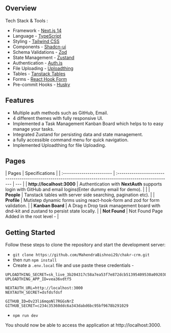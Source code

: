 ## Overview

Tech Stack & Tools :

- Framework - [Next.js 14](https://nextjs.org/13)
- Language - [TypeScript](https://www.typescriptlang.org)
- Styling - [Tailwind CSS](https://tailwindcss.com)
- Components - [Shadcn-ui](https://ui.shadcn.com)
- Schema Validations - [Zod](https://zod.dev)
- State Management - [Zustand](https://zustand-demo.pmnd.rs)
- Authentication - [Auth.js](https://authjs.dev/)
- File Uploading - [Uploadthing](https://uploadthing.com)
- Tables - [Tanstack Tables](https://ui.shadcn.com/docs/components/data-table)
- Forms - [React Hook Form](https://ui.shadcn.com/docs/components/form)
- Pre-commit Hooks - [Husky](https://typicode.github.io/husky/)

## Features

- Multiple auth methods such as GitHub, Email.
- 4 different themes with fully responsive UI.
- Implemented a Task Management Kanban Board which helps to to easy manage your tasks.
- Integrated Zustand for persisting data and state management.
- a fully accessible command menu for quick navigation.
- Implemented Uploadthing for file Uploading.

## Pages

| Pages                     | Specifications                                                                                            |
| :------------------------ | :-------------------------------------------------------------------------------------------------------- | --- |
| **http://localhost:3000** | Authentication with **NextAuth** supports login with GitHub and email logins(Enter dummy email for demo). |     |
| **People**                | Tanstack tables with server side searching, pagination etc).                                              |
| **Profile**               | Mutistep dynamic forms using react-hook-form and zod for form validation.                                 |
| **Kanban Board**          | A Drag n Drop task management board with dnd-kit and zustand to persist state locally.                    |
| **Not Found**             | Not Found Page Added in the root level -                                                                  |

## Getting Started

Follow these steps to clone the repository and start the development server:

- `git clone https://github.com/MahendraBishnoi29/chakr-crm.git`
- then run `npm install`
- Create a `.env.local` file and use paste these credentials -

```
UPLOADTHING_SECRET=sk_live_3b204317c58a7ea53f7e872dcb51395409530a0920300f50c78eaf1d620a9c2a
UPLOADTHING_APP_ID=vea36vdtf5

NEXTAUTH_URL=http://localhost:3000
NEXTAUTH_SECRET=dsfdsfdsf

GITHUB_ID=Ov23li6mqoNl7RGGsNrZ
GITHUB_SECRET=c234c35360ddc6a343dabd6bc95bf9678b291029
```

- `npm run dev`

You should now be able to access the application at http://localhost:3000.
